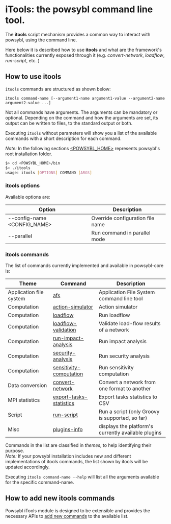 ﻿# iTools: the powsybl command line tool.

The **itools** script mechanism provides a common way to interact with powsybl, using the command line.

Here below it is described how to use **itools** and what are the framework's functionalities currently exposed through it (e.g. *convert-network*, *loadflow*, *run-script*, etc. )  

## How to use itools

`itools` commands are structured as shown below:

```
itools command-name [--argument1-name argument1-value --argument2-name argument2-value ...]
```

Not all commands have arguments. The arguments can be mandatory or optional.
Depending on the command and how the arguments are set, its output can be written to files, to the standard output or both.

Executing `itools` without parameters will show you a list of the available commands with a short description for each command.

*Note:* In the following sections [\<POWSYBL_HOME\>](../configuration/directoryList.md) represents powsybl's root installation folder.  
 
```bash
$> cd <POWSYBL_HOME>/bin
$> ./itools
usage: itools [OPTIONS] COMMAND [ARGS]
```

### itools options
Available options are:

| Option | Description |
| ------ | ----------- |
| --config-name <CONFIG_NAME> | Override configuration file name| 
| --parallel | Run command in parallel mode 

### itools commands
The list of commands currently implemented and available in powsybl-core is:  
  
| Theme | Command | Description |
| ----- | ------- | ----------- |
| Application file system | [afs](afs.md) | Application File System command line tool |
| Computation | [action-simulator](action-simulator.md) | Action simulator |
| Computation | [loadflow](loadflow.md) | Run loadflow |
| Computation | [loadflow-validation](loadflow-validation.md) | Validate load-flow results of a network |
| Computation | [run-impact-analysis](run-impact-analysis.md) | Run impact analysis |
| Computation | [security-analysis](security-analysis.md) | Run security analysis |
| Computation | [sensitivity-computation](sensitivity.md) | Run sensitivity computation |
| Data conversion | [convert-network](convert-network.md) | Convert a network from one format to another |
| MPI statistics | [export-tasks-statistics](export-tasks-statistics.md) | Export tasks statistics to CSV |
| Script | [run-script](run-script.md) | Run a script (only Groovy is supported, so far) |
| Misc | [plugins-info](plugins-info.md) | displays the platform's currently available plugins |

Commands in the list are classified in *themes*, to help identifying their purpose.  
*Note:* If your powsybl installation includes new and different implementations of itools commands, the list shown by itools will be updated accordingly. 

Executing `itools command-name --help` will list all the arguments available for the specific command-name. 


## How to add new itools commands

Powsybl iTools module is designed to be extensible and provides the necessary APIs to [add new commands](../tutorials/itools/howto-extend-itools.md) to the available list.

